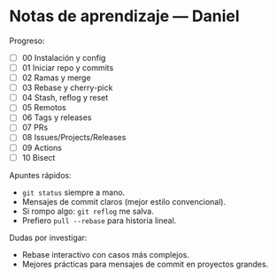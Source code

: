 # Notas de aprendizaje — Daniel

Progreso:
- [ ] 00 Instalación y config
- [ ] 01 Iniciar repo y commits
- [ ] 02 Ramas y merge
- [ ] 03 Rebase y cherry-pick
- [ ] 04 Stash, reflog y reset
- [ ] 05 Remotos
- [ ] 06 Tags y releases
- [ ] 07 PRs
- [ ] 08 Issues/Projects/Releases
- [ ] 09 Actions
- [ ] 10 Bisect

Apuntes rápidos:
- `git status` siempre a mano.
- Mensajes de commit claros (mejor estilo convencional).
- Si rompo algo: `git reflog` me salva.
- Prefiero `pull --rebase` para historia lineal.

Dudas por investigar:
- Rebase interactivo con casos más complejos.
- Mejores prácticas para mensajes de commit en proyectos grandes.
